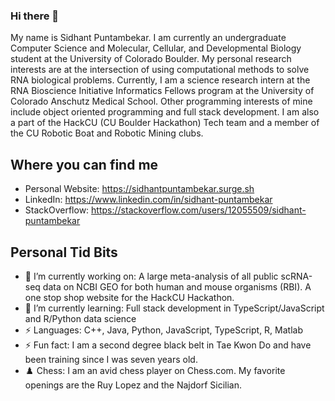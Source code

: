 ### Hi there 👋

My name is Sidhant Puntambekar. I am currently an undergraduate Computer Science and Molecular, Cellular, and Developmental Biology student at the University of Colorado Boulder. My personal research interests are at the intersection of using computational methods to solve RNA biological problems. Currently, I am a science research intern at the RNA Bioscience Initiative Informatics Fellows program at the University of Colorado Anschutz Medical School. Other programming interests of mine include object oriented programming and full stack development. I am also a part of the HackCU (CU Boulder Hackathon) Tech team and a member of the CU Robotic Boat and Robotic Mining clubs. 

## Where you can find me
 - Personal Website: https://sidhantpuntambekar.surge.sh
 - LinkedIn: https://www.linkedin.com/in/sidhant-puntambekar
 - StackOverflow: https://stackoverflow.com/users/12055509/sidhant-puntambekar

## Personal Tid Bits
  - 🔭 I’m currently working on: A large meta-analysis of all public scRNA-seq data on NCBI GEO for both human and mouse organisms (RBI). A one stop shop website for the HackCU Hackathon.
  - 🌱 I’m currently learning: Full stack development in TypeScript/JavaScript and R/Python data science
  - ⚡ Languages: C++, Java, Python, JavaScript, TypeScript, R, Matlab 
  - ⚡ Fun fact: I am a second degree black belt in Tae Kwon Do and have been training since I was seven years old.  
  - ♟️ Chess: I am an avid chess player on Chess.com. My favorite openings are the Ruy Lopez and the Najdorf Sicilian. 

<!--
**SidhantPuntambekar/SidhantPuntambekar** is a ✨ _special_ ✨ repository because its `README.md` (this file) appears on your GitHub profile.

Here are some ideas to get you started:

- 🔭 I’m currently working on ...
- 🌱 I’m currently learning ...
- 👯 I’m looking to collaborate on ...
- 🤔 I’m looking for help with ...
- 💬 Ask me about ...
- 📫 How to reach me: ...
- 😄 Pronouns: ...
- ⚡ Fun fact: ...
-->
